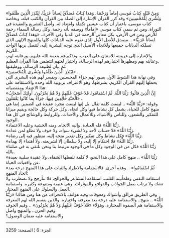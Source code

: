 ------------------------------------------------------------------------

«وَمِنْ قَبْلِهِ كِتابُ مُوسى إِماماً وَرَحْمَةً. وَهذا كِتابٌ مُصَدِّقٌ لِساناً عَرَبِيًّا، لِيُنْذِرَ الَّذِينَ
ظَلَمُوا وَبُشْرى لِلْمُحْسِنِينَ» وقد كرر القرآن الإشارة إلى الصلة بين القرآن والكتب
قبله، وبخاصة كتاب موسى، باعتبار أن كتاب عيسى تكملة وامتداد له. وأصل
التشريع والعقيدة في التوراة. ومن ثم سمى كتاب موسى «إِماماً» ووصفه بأنه
رحمة. وكل رسالة السماء رحمة للأرض ومن في الأرض، بكل معاني الرحمة في
الدنيا وفي الآخرة.. «وَهذا كِتابٌ مُصَدِّقٌ لِساناً عَرَبِيًّا» .. مصدق للأصل الأول
الذي تقوم عليه الديانات كلها وللمنهج الإلهي الذي تسلكه الديانات جميعها
وللاتجاه الأصيل الذي توجه البشرية إليه، لتتصل بربها الواحد الكريم.  
والإشارة إلى عروبته للامتنان على العرب، وتذكيرهم بنعمة الله عليهم،
ورعايته لهم، وعنايته بهم ومظهرها اختيارهم لهذه الرسالة، واختيار لغتهم
لتتضمن هذا القرآن العظيم.  
ثم بيان لطبيعة الرسالة، ووظيفتها:  
«لِيُنْذِرَ الَّذِينَ ظَلَمُوا وَبُشْرى لِلْمُحْسِنِينَ» ..  
وفي نهاية هذا الشوط الأول يصور لهم جزاء المحسنين، ويفسر لهم هذه البشرى
التي يحملها إليهم القرآن الكريم، بشرطها، وهو الاعتراف بربوبية الله وحده
والاستقامة على هذا الاعتقاد ومقتضياته:  
«إِنَّ الَّذِينَ قالُوا: رَبُّنَا اللَّهُ. ثُمَّ اسْتَقامُوا. فَلا خَوْفٌ عَلَيْهِمْ وَلا هُمْ يَحْزَنُونَ.
أُولئِكَ أَصْحابُ الْجَنَّةِ خالِدِينَ فِيها، جَزاءً بِما كانُوا يَعْمَلُونَ» ..  
وقولة: «رَبُّنَا اللَّهُ» .. ليست كلمة تقال. بل إنها ليست مجرد عقيدة في الضمير.
إنما هي منهج كامل للحياة، يشمل كل نشاط فيها وكل اتجاه، وكل حركة وكل
خالجة ويقيم ميزانا للتفكير والشعور، وللناس والأشياء، وللأعمال والأحداث،
وللروابط والوشائج في كل هذا الوجود.  
«رَبُّنَا اللَّهُ» فله العبادة، وإليه الاتجاه. ومنه الخشية وعليه الاعتماد.  
«رَبُّنَا اللَّهُ» فلا حساب لأحد ولا لشيء سواه، ولا خوف ولا تطلع لمن عداه.  
«رَبُّنَا اللَّهُ» فكل نشاط وكل تفكير وكل تقدير متجه إليه، منظور فيه إلى
رضاه.  
«رَبُّنَا اللَّهُ» فلا احتكام إلا إليه، ولا سلطان إلا لشريعته، ولا اهتداء إلا
بهداه.  
«رَبُّنَا اللَّهُ» فكل من في الوجود وكل ما في الوجود مرتبط بنا ونحن نلتقي به في
صلتنا بالله.  
«رَبُّنَا اللَّهُ» .. منهج كامل على هذا النحو، لا كلمة تلفظها الشفاه، ولا عقيدة
سلبية بعيدة عن واقعيات الحياة.  
«ثُمَّ اسْتَقامُوا» .. وهذه أخرى. فالاستقامة والاطراد والثبات على هذا المنهج
درجة بعد اتخاذ المنهج:  
استقامة النفس وطمأنينة القلب. استقامة المشاعر والخوالج، فلا تتأرجح ولا
تضطرب ولا تشك ولا ترتاب بفعل الجواذب والدوافع والمؤثرات. وهي عنيفة
ومتنوعة وكثيرة. واستقامة العمل والسلوك على المنهج المختار.  
وفي الطريق مزالق وأشواك ومعوقات وفيه هواتف بالانحراف من هنا ومن هناك!
«رَبُّنَا اللَّهُ» .. منهج.. والاستقامة عليه درجة بعد معرفته واختياره. والذين
يقسم الله لهم المعرفة والاستقامة هم الصفوة المختارة. وهؤلاء «فَلا خَوْفٌ
عَلَيْهِمْ وَلا هُمْ يَحْزَنُونَ» .. وفيم الخوف وفيم الحزن.. والمنهج واصل.  
والاستقامة عليه ضمان الوصول؟

------------------------------------------------------------------------

الجزء: 6 ¦ الصفحة: 3259
